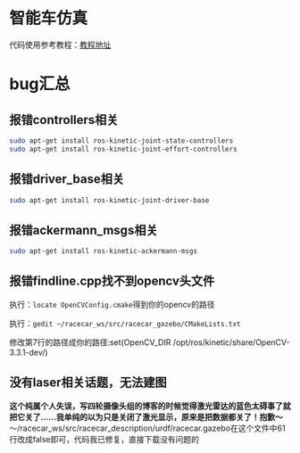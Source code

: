 # 智能车仿真
代码使用参考教程：[教程地址](https://www.guyuehome.com/category/column/%E6%99%BA%E8%83%BD%E8%BD%A6%E7%AB%9E%E8%B5%9B)
# bug汇总

## 报错controllers相关
```bash
sudo apt-get install ros-kinetic-joint-state-controllers
sudo apt-get install ros-kinetic-joint-effort-controllers
```

## 报错driver_base相关
```bash
sudo apt-get install ros-kinetic-joint-driver-base
```

## 报错ackermann_msgs相关

```bash
sudo apt-get install ros-kinetic-ackermann-msgs
```

## 报错findline.cpp找不到opencv头文件
执行：`locate OpenCVConfig.cmake`得到你的opencv的路径

执行：`gedit ~/racecar_ws/src/racecar_gazebo/CMakeLists.txt`

修改第7行的路径成你的路径:set(OpenCV_DIR /opt/ros/kinetic/share/OpenCV-3.3.1-dev/)

## 没有laser相关话题，无法建图
**这个纯属个人失误，写四轮摄像头组的博客的时候觉得激光雷达的蓝色太碍事了就把它关了......我单纯的以为只是关闭了激光显示，原来是把数据都关了！抱歉～**
～/racecar_ws/src/racecar_description/urdf/racecar.gazebo在这个文件中61行改成false即可，代码我已修复，直接下载没有问题的

